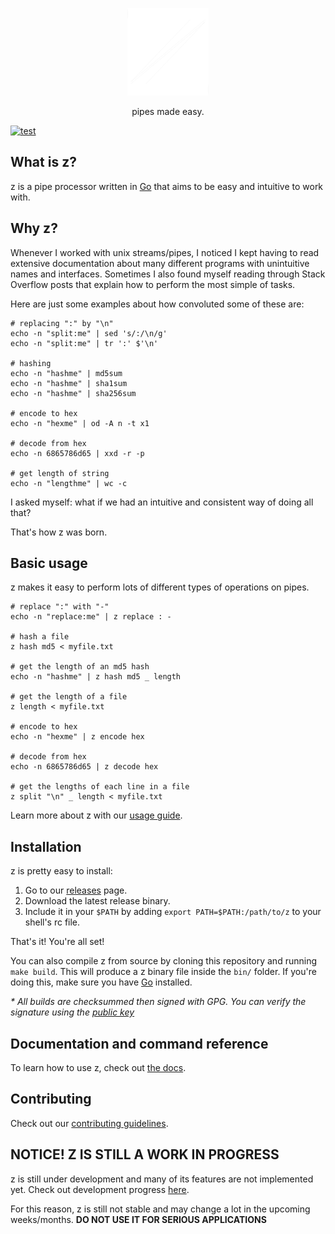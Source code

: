 <p align="center">
  <img alt="z logo" src="docs/img/logo.png" height="140" />
  <p align="center">pipes made easy.</p>
</p>

[![test](https://github.com/serramatutu/z/actions/workflows/test.yml/badge.svg)](https://github.com/serramatutu/z/actions/workflows/test.yml)

## What is z?
z is a pipe processor written in [Go](https://golang.org/) that aims to be easy and intuitive to work with.

## Why z?
Whenever I worked with unix streams/pipes, I noticed I kept having to read extensive documentation about many different programs with unintuitive names and interfaces. Sometimes I also found myself reading through Stack Overflow posts that explain how to perform the most simple of tasks.

Here are just some examples about how convoluted some of these are:

```
# replacing ":" by "\n"
echo -n "split:me" | sed 's/:/\n/g'
echo -n "split:me" | tr ':' $'\n'

# hashing 
echo -n "hashme" | md5sum
echo -n "hashme" | sha1sum
echo -n "hashme" | sha256sum

# encode to hex
echo -n "hexme" | od -A n -t x1

# decode from hex 
echo -n 6865786d65 | xxd -r -p

# get length of string
echo -n "lengthme" | wc -c
```

I asked myself: what if we had an intuitive and consistent way of doing all that?

That's how z was born.

## Basic usage

z makes it easy to perform lots of different types of operations on pipes.

```
# replace ":" with "-"
echo -n "replace:me" | z replace : -

# hash a file
z hash md5 < myfile.txt

# get the length of an md5 hash
echo -n "hashme" | z hash md5 _ length

# get the length of a file
z length < myfile.txt

# encode to hex
echo -n "hexme" | z encode hex

# decode from hex 
echo -n 6865786d65 | z decode hex

# get the lengths of each line in a file
z split "\n" _ length < myfile.txt
```

Learn more about z with our [usage guide](https://serramatutu.github.io/z/docs/usage/).


## Installation
z is pretty easy to install:
1. Go to our [releases](https://github.com/serramatutu/z/releases) page.
2. Download the latest release binary.
3. Include it in your `$PATH` by adding `export PATH=$PATH:/path/to/z` to your shell's rc file.

That's it! You're all set!

You can also compile z from source by cloning this repository and running `make build`. This will produce a z binary file inside the `bin/` folder. If you're doing this, make sure you have [Go](https://golang.org/) installed.

_* All builds are checksummed then signed with GPG. You can verify the signature using the [public key](./pubkey.asc)_

## Documentation and command reference

To learn how to use z, check out [the docs](https://serramatutu.github.io/z/docs/).

## Contributing

Check out our [contributing guidelines](https://serramatutu.github.io/z/contribute/).

## NOTICE! Z IS STILL A WORK IN PROGRESS 
z is still under development and many of its features are not implemented yet. Check out development progress [here](./TODO.md).

For this reason, z is still not stable and may change a lot in the upcoming weeks/months. **DO NOT USE IT FOR SERIOUS APPLICATIONS**
